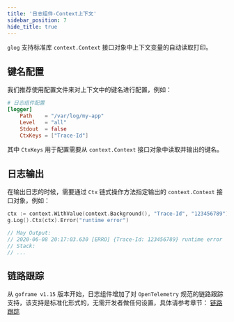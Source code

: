 ```yaml
---
title: '日志组件-Context上下文'
sidebar_position: 7
hide_title: true
---
```


`glog` 支持标准库 `context.Context` 接口对象中上下文变量的自动读取打印。

## 键名配置

我们推荐使用配置文件来对上下文中的键名进行配置，例如：

```toml
# 日志组件配置
[logger]
    Path    = "/var/log/my-app"
    Level   = "all"
    Stdout  = false
    CtxKeys = ["Trace-Id"]

```

其中 `CtxKeys` 用于配置需要从 `context.Context` 接口对象中读取并输出的键名。

## 日志输出

在输出日志的时候，需要通过 `Ctx` 链式操作方法指定输出的 `context.Context` 接口对象，例如：

```go
ctx := context.WithValue(context.Background(), "Trace-Id", "123456789")
g.Log().Ctx(ctx).Error("runtime error")

// May Output:
// 2020-06-08 20:17:03.630 [ERRO] {Trace-Id: 123456789} runtime error
// Stack:
// ...

```

## 链路跟踪

从 `goframe v1.15` 版本开始，日志组件增加了对 `OpenTelemetry` 规范的链路跟踪支持，该支持是标准化形式的，无需开发者做任何设置，具体请参考章节： [链路跟踪](output/goframe-v1.16-md/核心组件-重点/链路跟踪)